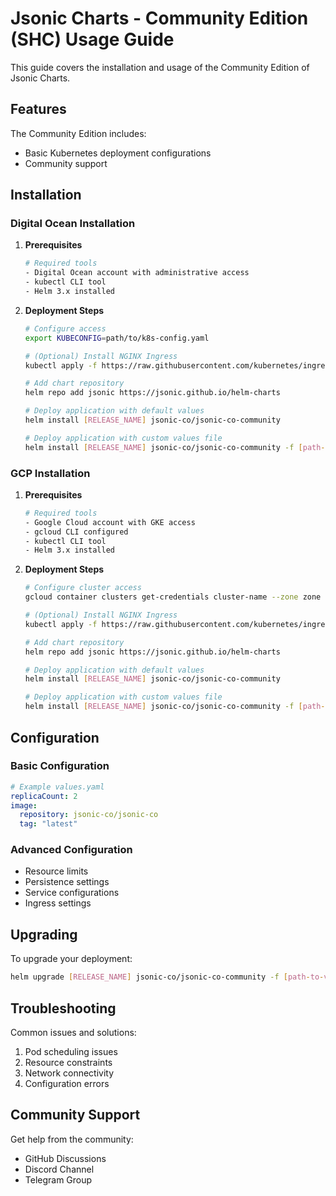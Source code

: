# Jsonic Charts - Community Edition (SHC) Usage Guide

This guide covers the installation and usage of the Community Edition of Jsonic Charts.

## Features

The Community Edition includes:

- Basic Kubernetes deployment configurations
- Community support

## Installation

### Digital Ocean Installation

1. **Prerequisites**

   ```bash
   # Required tools
   - Digital Ocean account with administrative access
   - kubectl CLI tool
   - Helm 3.x installed
   ```

2. **Deployment Steps**

   ```bash
   # Configure access
   export KUBECONFIG=path/to/k8s-config.yaml

   # (Optional) Install NGINX Ingress
   kubectl apply -f https://raw.githubusercontent.com/kubernetes/ingress-nginx/controller-v1.8.2/deploy/static/provider/do/deploy.yaml

   # Add chart repository
   helm repo add jsonic https://jsonic.github.io/helm-charts

   # Deploy application with default values
   helm install [RELEASE_NAME] jsonic-co/jsonic-co-community

   # Deploy application with custom values file
   helm install [RELEASE_NAME] jsonic-co/jsonic-co-community -f [path-to-values-file]
   ```

### GCP Installation

1. **Prerequisites**

   ```bash
   # Required tools
   - Google Cloud account with GKE access
   - gcloud CLI configured
   - kubectl CLI tool
   - Helm 3.x installed
   ```

2. **Deployment Steps**

   ```bash
   # Configure cluster access
   gcloud container clusters get-credentials cluster-name --zone zone --project project-id

   # (Optional) Install NGINX Ingress
   kubectl apply -f https://raw.githubusercontent.com/kubernetes/ingress-nginx/controller-v1.8.2/deploy/static/provider/cloud/deploy.yaml

   # Add chart repository
   helm repo add jsonic https://jsonic.github.io/helm-charts

   # Deploy application with default values
   helm install [RELEASE_NAME] jsonic-co/jsonic-co-community

   # Deploy application with custom values file
   helm install [RELEASE_NAME] jsonic-co/jsonic-co-community -f [path-to-values-file]
   ```

## Configuration

### Basic Configuration

```yaml
# Example values.yaml
replicaCount: 2
image:
  repository: jsonic-co/jsonic-co
  tag: "latest"
```

### Advanced Configuration

- Resource limits
- Persistence settings
- Service configurations
- Ingress settings

## Upgrading

To upgrade your deployment:

```bash
helm upgrade [RELEASE_NAME] jsonic-co/jsonic-co-community -f [path-to-values-file]
```

## Troubleshooting

Common issues and solutions:

1. Pod scheduling issues
2. Resource constraints
3. Network connectivity
4. Configuration errors

## Community Support

Get help from the community:

- GitHub Discussions
- Discord Channel
- Telegram Group
